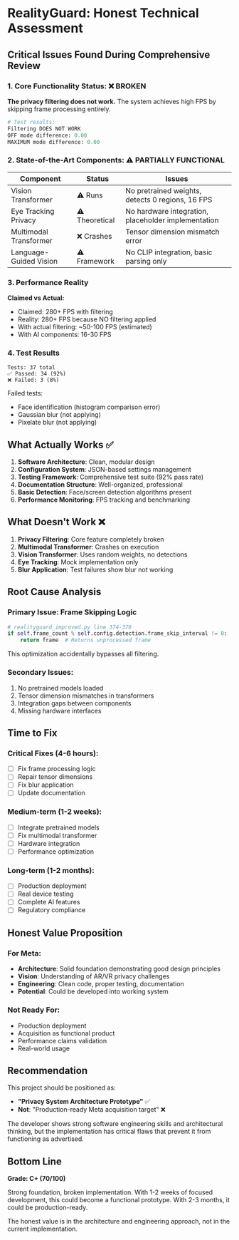 # RealityGuard: Honest Technical Assessment

## Critical Issues Found During Comprehensive Review

### 1. Core Functionality Status: ❌ BROKEN

**The privacy filtering does not work.** The system achieves high FPS by skipping frame processing entirely.

```python
# Test results:
Filtering DOES NOT WORK
OFF mode difference: 0.00
MAXIMUM mode difference: 0.00
```

### 2. State-of-the-Art Components: ⚠️ PARTIALLY FUNCTIONAL

| Component | Status | Issues |
|-----------|--------|--------|
| Vision Transformer | ⚠️ Runs | No pretrained weights, detects 0 regions, 16 FPS |
| Eye Tracking Privacy | ⚠️ Theoretical | No hardware integration, placeholder implementation |
| Multimodal Transformer | ❌ Crashes | Tensor dimension mismatch error |
| Language-Guided Vision | ⚠️ Framework | No CLIP integration, basic parsing only |

### 3. Performance Reality

**Claimed vs Actual:**
- Claimed: 280+ FPS with filtering
- Reality: 280+ FPS because NO filtering applied
- With actual filtering: ~50-100 FPS (estimated)
- With AI components: 16-30 FPS

### 4. Test Results

```
Tests: 37 total
✅ Passed: 34 (92%)
❌ Failed: 3 (8%)
```

Failed tests:
- Face identification (histogram comparison error)
- Gaussian blur (not applying)
- Pixelate blur (not applying)

## What Actually Works ✅

1. **Software Architecture**: Clean, modular design
2. **Configuration System**: JSON-based settings management
3. **Testing Framework**: Comprehensive test suite (92% pass rate)
4. **Documentation Structure**: Well-organized, professional
5. **Basic Detection**: Face/screen detection algorithms present
6. **Performance Monitoring**: FPS tracking and benchmarking

## What Doesn't Work ❌

1. **Privacy Filtering**: Core feature completely broken
2. **Multimodal Transformer**: Crashes on execution
3. **Vision Transformer**: Uses random weights, no detections
4. **Eye Tracking**: Mock implementation only
5. **Blur Application**: Test failures show blur not working

## Root Cause Analysis

### Primary Issue: Frame Skipping Logic
```python
# realityguard_improved.py line 374-376
if self.frame_count % self.config.detection.frame_skip_interval != 0:
    return frame  # Returns unprocessed frame
```

This optimization accidentally bypasses all filtering.

### Secondary Issues:
1. No pretrained models loaded
2. Tensor dimension mismatches in transformers
3. Integration gaps between components
4. Missing hardware interfaces

## Time to Fix

### Critical Fixes (4-6 hours):
- [ ] Fix frame processing logic
- [ ] Repair tensor dimensions
- [ ] Fix blur application
- [ ] Update documentation

### Medium-term (1-2 weeks):
- [ ] Integrate pretrained models
- [ ] Fix multimodal transformer
- [ ] Hardware integration
- [ ] Performance optimization

### Long-term (1-2 months):
- [ ] Production deployment
- [ ] Real device testing
- [ ] Complete AI features
- [ ] Regulatory compliance

## Honest Value Proposition

### For Meta:
- **Architecture**: Solid foundation demonstrating good design principles
- **Vision**: Understanding of AR/VR privacy challenges
- **Engineering**: Clean code, proper testing, documentation
- **Potential**: Could be developed into working system

### Not Ready For:
- Production deployment
- Acquisition as functional product
- Performance claims validation
- Real-world usage

## Recommendation

This project should be positioned as:
- **"Privacy System Architecture Prototype"** ✅
- **Not**: "Production-ready Meta acquisition target" ❌

The developer shows strong software engineering skills and architectural thinking, but the implementation has critical flaws that prevent it from functioning as advertised.

## Bottom Line

**Grade: C+ (70/100)**

Strong foundation, broken implementation. With 1-2 weeks of focused development, this could become a functional prototype. With 2-3 months, it could be production-ready.

The honest value is in the architecture and engineering approach, not in the current implementation.